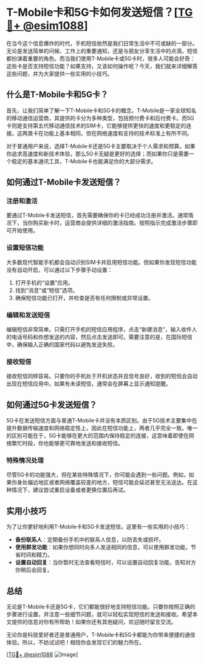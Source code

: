 # T-Mobile卡和5G卡如何发送短信？[[TG💪+ @esim1088](https://t.me/s/esim1088)]

在当今这个信息爆炸的时代，手机短信依然是我们日常生活中不可或缺的一部分。无论是发送简单的问候、工作上的重要通知，还是与朋友分享生活中的点滴，短信都扮演着重要的角色。而当我们使用T-Mobile卡或5G卡时，很多人可能会好奇：这些卡是否支持短信功能？如果支持，又该如何操作呢？今天，我们就来详细解答这些问题，并为大家提供一些实用的小技巧。

## 什么是T-Mobile卡和5G卡？

首先，让我们简单了解一下T-Mobile卡和5G卡的概念。T-Mobile是一家全球知名的移动通信运营商，其提供的卡分为多种类型，包括预付费卡和后付费卡。而5G卡则是支持第五代移动通信技术的SIM卡，它能够提供更快的速度和更稳定的连接。这两类卡在功能上基本相同，但在网络速度和支持的技术标准上有所不同。

对于普通用户来说，选择T-Mobile卡还是5G卡主要取决于个人需求和预算。如果你追求高速度和新技术体验，那么5G卡无疑是更好的选择；而如果你只是需要一个稳定的基本通讯工具，T-Mobile卡也能满足你的大部分需求。

## 如何通过T-Mobile卡发送短信？

### 注册和激活

要通过T-Mobile卡发送短信，首先需要确保你的卡已经成功注册并激活。通常情况下，当你购买新卡时，运营商会提供详细的激活指南。按照指示完成激活步骤即可开始使用。

### 设置短信功能

大多数现代智能手机都会自动识别SIM卡并启用短信功能。但如果你发现短信功能没有自动开启，可以通过以下步骤手动设置：

1. 打开手机的“设置”应用。
2. 找到“消息”或“短信”选项。
3. 确保短信功能已打开，并检查是否有任何限制或异常设置。

### 编辑和发送短信

编辑短信非常简单。只需打开手机的短信应用程序，点击“新建消息”，输入收件人的电话号码和你想发送的内容，然后点击发送即可。需要注意的是，在国际短信中，确保输入正确的国家代码以避免发送失败。

### 接收短信

接收短信同样容易。只要你的手机处于开机状态并且信号良好，收到的短信会自动出现在短信应用中。如果有未读短信，通常会在屏幕上显示通知提醒。

## 如何通过5G卡发送短信？

5G卡在发送短信方面与普通T-Mobile卡并没有本质区别。由于5G技术主要集中在提升数据传输速度和网络稳定性上，因此在短信功能上，两者几乎完全一致。唯一的区别可能在于，5G卡能够在更大的范围内保持稳定的连接，这意味着即使在网络繁忙时段，你也能够更可靠地发送和接收短信。

### 特殊情况处理

尽管5G卡的功能强大，但在某些特殊情况下，你可能会遇到一些问题。例如，如果你身处偏远地区或者网络覆盖较差的地方，短信可能会延迟甚至无法送达。在这种情况下，建议尝试重启设备或者更换位置后再试。

## 实用小技巧

为了让你更好地利用T-Mobile卡和5G卡发送短信，这里有一些实用的小技巧：

- **备份联系人**：定期备份手机中的联系人信息，以防丢失或损坏。
- **使用群发功能**：如果你想同时向多人发送相同的信息，可以使用群发功能，节省时间和精力。
- **设置自动回复**：当你暂时无法查看短信时，可以设置自动回复功能，告知对方你稍后会回复。

## 总结

无论是T-Mobile卡还是5G卡，它们都能很好地支持短信功能。只要你按照正确的步骤进行设置，并注意一些细节问题，就可以轻松实现短信的发送和接收。希望本文提供的信息对你有所帮助！如果你还有其他疑问，欢迎随时留言交流。

无论你是科技爱好者还是普通用户，T-Mobile卡和5G卡都能为你带来便捷的通信体验。所以，不妨试试吧！相信你会发现它们的魅力所在。

[[TG💪+ @esim1088](https://t.me/s/esim1088) ![Image](https://i.postimg.cc/4NQfJmqS/Snipaste-2025-05-13-00-14-12.png)]
